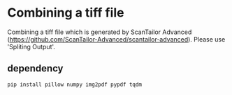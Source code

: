 # Combining a tiff file
Combining a tiff file which is generated by ScanTailor Advanced (https://github.com/ScanTailor-Advanced/scantailor-advanced). 
Please use 'Spliting Output'. 

## dependency
```
pip install pillow numpy img2pdf pypdf tqdm
```